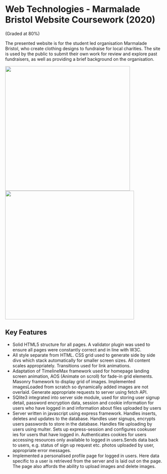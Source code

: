 # Web Technologies - Marmalade Bristol Website Coursework (2020)
(Graded at 80%)

The presented website is for the student led organisation Marmalade Bristol, who create clothing designs to fundraise for local charities. The site is used by the public to submit their own work for review and explore past fundraisers, as well as providing a brief background on the organisation.

<img src="https://github.com/jakeramaer/Web-Technologies-2020/blob/main/Screenshot%201.png" width="400">  <img src="https://github.com/jakeramaer/Web-Technologies-2020/blob/main/Screenshot%202.png" width="413">


## Key Features
* Solid HTML5 structure for all pages. A validator plugin was used to ensure all pages were constantly correct and in line with W3C.
* All style separate from HTML. CSS grid used to generate side by side divs which stack automatically for smaller screen sizes. All content scales appropriately. Transitions used for link animations.
* Adaptation of TimelineMax framework used for homepage landing screen animation, AOS (Animate on scroll) for fade-in grid elements. Masonry framework to display grid of images. Implemented imagesLoaded from scratch so dynamically added images are not overlaid. Generate appropriate requests to server using fetch API. 
* SQlite3 integrated into server side module, used for storing user signup detail, password encryption data, session and cookie information for users who have logged in and information about files uploaded by users
* Server written in javascript using express framework. Handles inserts, deletes and updates to the database. Handles user signups, encrypts users passwords to store in the database. Handles file uploading by users using multer. Sets up express-session and configures cookuser ies for users that have logged in. Authenticates cookies for users accessing resources only available to logged in users.Sends data back to users, e.g. status of sign up request etc. photos uploaded by user, appropriate error messages.
* Implemented a personalised  profile page for logged in users. Here data specific to a user is retrieved from the server and is laid out on the page. The page also affords the ability to upload images and delete images.

